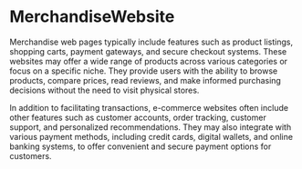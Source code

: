 # MerchandiseWebsite

Merchandise web pages typically include features such as product listings, shopping carts, payment gateways, and secure checkout systems. These websites may offer a wide range of products across various categories or focus on a specific niche. They provide users with the ability to browse products, compare prices, read reviews, and make informed purchasing decisions without the need to visit physical stores.

In addition to facilitating transactions, e-commerce websites often include other features such as customer accounts, order tracking, customer support, and personalized recommendations. They may also integrate with various payment methods, including credit cards, digital wallets, and online banking systems, to offer convenient and secure payment options for customers.
